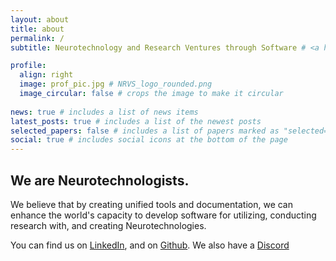 ```yaml
---
layout: about
title: about
permalink: /
subtitle: Neurotechnology and Research Ventures through Software # <a href='#'>Affiliations</a>. Address. Contacts. Moto. Etc.

profile:
  align: right
  image: prof_pic.jpg # NRVS_logo_rounded.png 
  image_circular: false # crops the image to make it circular
  
news: true # includes a list of news items
latest_posts: true # includes a list of the newest posts
selected_papers: false # includes a list of papers marked as "selected={true}"
social: true # includes social icons at the bottom of the page
---
```


<!-- 
Write your biography here. Tell the world about yourself. Link to your favorite [subreddit](http://reddit.com). You can put a picture in, too. The code is already in, just name your picture `prof_pic.jpg` and put it in the `img/` folder.

Put your address / P.O. box / other info right below your picture. You can also disable any of these elements by editing `profile` property of the YAML header of your `_pages/about.md`. Edit `_bibliography/papers.bib` and Jekyll will render your [publications page](/al-folio/publications/) automatically.

**Link** to your social media connections, too. This theme is set up to use [Font Awesome icons](https://fontawesome.com/) and [Academicons](https://jpswalsh.github.io/academicons/), like the ones below. Add your Facebook, Twitter, LinkedIn, Google Scholar, or just disable all of them. -->

## We are Neurotechnologists.

We believe that by creating unified tools and documentation, we can enhance the world's capacity to develop software for utilizing, conducting research with, and creating Neurotechnologies.

You can find us on [LinkedIn](https://www.linkedin.com/groups/12965141/), and on [Github](https://github.com/NRVS-Labs). We also have a [Discord](/underconstruction/)






